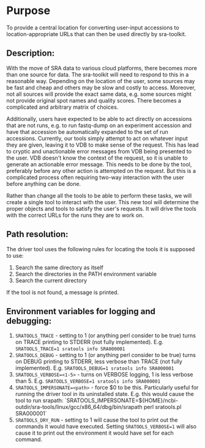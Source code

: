 # Purpose

To provide a central location for converting user-input accessions to
location-appropriate URLs that can then be used directly by sra-toolkit.

## Description:

With the move of SRA data to various cloud platforms, there becomes more than one source for data. The sra-toolkit will need to respond to this in a reasonable way. Depending on the location of the user, some sources may be fast and cheap and others may be slow and costly to access. Moreover, not all sources will provide the exact same data, e.g. some sources might not provide original spot names and quality scores. There becomes a complicated and arbitrary matrix of choices.

Additionally, users have expected to be able to act directly on accessions that are not runs, e.g. to run fastq-dump on an experiment accession and have that accession be automatically expanded to the set of run accessions. Currently, our tools simply attempt to act on whatever input they are given, leaving it to VDB to make sense of the request. This has lead to cryptic and unactionable error messages from VDB being presented to the user. VDB doesn't know the context of the request, so it is unable to generate an actionable error message. This needs to be done by the tool, preferably before any other action is attempted on the request. But this is a complicated process often requiring two-way interaction with the user before anything can be done.

Rather than change all the tools to be able to perform these tasks, we will create a single tool to interact with the user. This new tool will determine the proper objects and tools to satisfy the user's requests. It will drive the tools with the correct URLs for the runs they are to work on.

## Path resolution:

The driver tool uses the following rules for locating the tools it is supposed to use:

1. Search the same directory as itself
2. Search the directories in the PATH environment variable
3. Search the current directory

If the tool is not found, a message is printed.

## Environment variables for logging and debugging:

1. `SRATOOLS_TRACE` - setting to 1 (or anything perl consider to be true) turns on TRACE printing to STDERR (not fully implemented). E.g. `SRATOOLS_TRACE=1 sratools info SRA000001`
2. `SRATOOLS_DEBUG` - setting to 1 (or anything perl consider to be true) turns on DEBUG printing to STDERR, less verbose than TRACE (not fully implemented). E.g. `SRATOOLS_DEBUG=1 sratools info SRA000001`
3. `SRATOOLS_VERBOSE=<1-5>` - turns on VERBOSE logging, 1 is less verbose than 5. E.g. `SRATOOLS_VERBOSE=1 sratools info SRA000001`
4. `SRATOOLS_IMPERSONATE=<path>` - force $0 to be this. Particularly useful for running the driver tool in its uninstalled state. E.g. this would cause the tool to run srapath: `SRATOOLS_IMPERSONATE=${HOME}/ncbi-outdir/sra-tools/linux/gcc/x86_64/dbg/bin/srapath perl sratools.pl SRA000001`
5. `SRATOOLS_DRY_RUN` - setting to 1 will cause the tool to print out the commands it would have executed. Setting `SRATOOLS_VERBOSE=1` will also cause it to print out the environment it would have set for each command.
